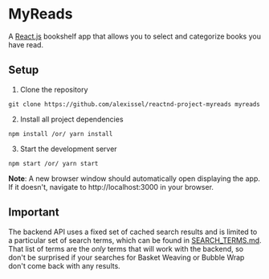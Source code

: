 # MyReads
A [React.js](https://reactjs.org) bookshelf app that allows you to select and categorize books you have read.

## Setup
1. Clone the repository
```
git clone https://github.com/alexissel/reactnd-project-myreads myreads
```

2. Install all project dependencies
```
npm install /or/ yarn install
```

3. Start the development server
```
npm start /or/ yarn start
```

**Note**: A new browser window should automatically open displaying the app. If it doesn't, navigate to http://localhost:3000 in your browser.

## Important
The backend API uses a fixed set of cached search results and is limited to a particular set of search terms, which can be found in [SEARCH_TERMS.md](SEARCH_TERMS.md). That list of terms are the _only_ terms that will work with the backend, so don't be surprised if your searches for Basket Weaving or Bubble Wrap don't come back with any results.
